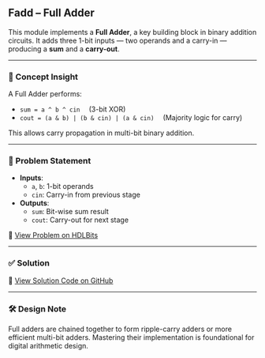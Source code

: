 ## Fadd – Full Adder

This module implements a **Full Adder**, a key building block in binary addition circuits. It adds three 1-bit inputs — two operands and a carry-in — producing a **sum** and a **carry-out**.

---

### 🧠 Concept Insight  
A Full Adder performs:
- `sum = a ^ b ^ cin`  (3-bit XOR)
- `cout = (a & b) | (b & cin) | (a & cin)`  (Majority logic for carry)

This allows carry propagation in multi-bit binary addition.

---

### 📘 Problem Statement  
- **Inputs**:  
  - `a`, `b`: 1-bit operands  
  - `cin`: Carry-in from previous stage  
- **Outputs**:  
  - `sum`: Bit-wise sum result  
  - `cout`: Carry-out for next stage  

🔗 [View Problem on HDLBits](https://hdlbits.01xz.net/wiki/Fadd)

---

### ✅ Solution  
📄 [View Solution Code on GitHub](https://github.com/EswarAdithya011/HDLBits/blob/main/Problem%20Sets/3.%20Circuits/3.1%20Arithmetic/Fadd.v)

---

### 🛠 Design Note  
Full adders are chained together to form ripple-carry adders or more efficient multi-bit adders. Mastering their implementation is foundational for digital arithmetic design.
